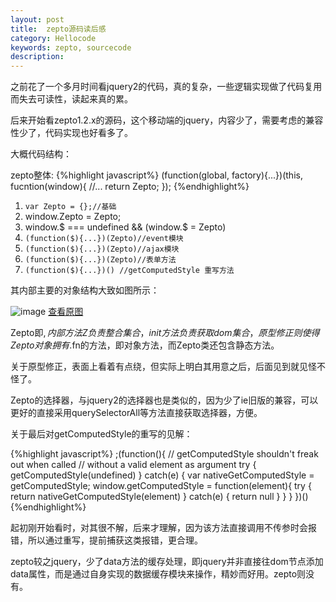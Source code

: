 ```yaml
---
layout: post
title:  zepto源码读后感
category: Hellocode
keywords: zepto, sourcecode
description: 
---
```


之前花了一个多月时间看jquery2的代码，真的复杂，一些逻辑实现做了代码复用而失去可读性，读起来真的累。

后来开始看zepto1.2.x的源码，这个移动端的jquery，内容少了，需要考虑的兼容性少了，代码实现也好看多了。

大概代码结构：
 
zepto整体:
{%highlight javascript%}
(function(global, factory){...})(this, fucntion(window){
 //...
 return Zepto;
 });
{%endhighlight%}
  
1. `var Zepto = {};//基础`
2. window.Zepto = Zepto;
3. window.$ === undefined && (window.$ = Zepto)
4. `(function($){...})(Zepto)//event模块`
5. `(function($){...})(Zepto)//ajax模块`
6. `(function($){...})(Zepto)//表单方法`
7. `(function($){...})() //getComputedStyle 重写方法 `

其内部主要的对象结构大致如图所示：

![image](http://dont27.qiniudn.com/zepto.png)
<a href="http://dont27.qiniudn.com/zepto.png" target="_blank">查看原图</a>

Zepto即$, 内部方法Z负责整合集合，init方法负责获取dom集合，原型修正则使得Zepto对象拥有$.fn的方法，即对象方法，而Zepto类还包含静态方法。

关于原型修正，表面上看着有点绕，但实际上明白其用意之后，后面见到就见怪不怪了。

Zepto的选择器，与jquery2的选择器也是类似的，因为少了ie旧版的兼容，可以更好的直接采用querySelectorAll等方法直接获取选择器，方便。

关于最后对getComputedStyle的重写的见解：

{%highlight javascript%}
;(function(){
  // getComputedStyle shouldn't freak out when called
  // without a valid element as argument
  try {
    getComputedStyle(undefined)
  } catch(e) {
    var nativeGetComputedStyle = getComputedStyle;
    window.getComputedStyle = function(element){
      try {
        return nativeGetComputedStyle(element)
      } catch(e) {
        return null
      }
    }
  }
})()
{%endhighlight%}

起初刚开始看时，对其很不解，后来才理解，因为该方法直接调用不传参时会报错，所以通过重写，提前捕获这类报错，更合理。

zepto较之jquery，少了data方法的缓存处理，即jquery并非直接往dom节点添加data属性，而是通过自身实现的数据缓存模块来操作，精妙而好用。zepto则没有。

